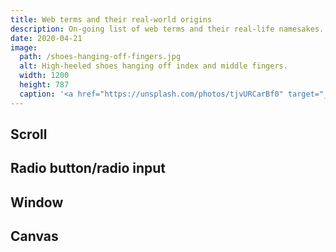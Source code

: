 ```yaml
---
title: Web terms and their real-world origins
description: On-going list of web terms and their real-life namesakes.
date: 2020-04-21
image:
  path: /shoes-hanging-off-fingers.jpg
  alt: High-heeled shoes hanging off index and middle fingers.
  width: 1200
  height: 787
  caption: '<a href="https://unsplash.com/photos/tjvURCarBf0" target="_blank" rel="nofollow noopener">Photo by Andrew Tanglao on Unsplash</a>'
---
```


<!-- TODO: Update image -->

## Scroll

## Radio button/radio input

## Window

## Canvas
